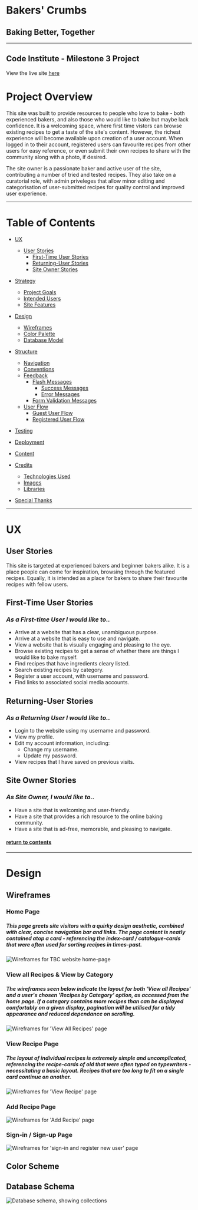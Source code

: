 # Bakers' Crumbs
## Baking Better, Together
---
## Code Institute - Milestone 3 Project

View the live site [here](link.placeholder.com)


<!--  placeholder for site mockup image, to be added later.. 

![Image of site mock-ups, displaying responsivity across devices](static/images/mockups.jpg) 

-->
# Project Overview
This site was built to provide resources to people who love to bake - both experienced bakers, and also those who would like to bake but maybe lack confidence. It is a welcoming space, where first time vistors can browse existing recipes to get a taste of the site's content. However, the richest experience will become available upon creation of a user account. When logged in to their account, registered users can favourite recipes from other users for easy reference, or even submit their own recipes to share with the community along with a photo, if desired. 

The site owner is a passionate baker and active user of the site, contributing a number of tried and tested recipes. They also take on a curatorial role, with admin priveleges that allow minor editing and categorisation of user-submitted recipes for quality control and improved user experience.

---

# Table of Contents

* [UX]()
    * [User Stories](#user-stories)
        * [First-Time User Stories](#first-time-user-stories)
        * [Returning-User Stories](#returning-time-user-stories)
        * [Site Owner Stories](#site-owner-stories)

* [Strategy]()
    * [Project Goals]()
    * [Intended Users]()
    * [Site Features]()

* [Design]()
    * [Wireframes]()
    * [Color Palette]()
    * [Database Model]()

* [Structure]()
    * [Navigation]()
    * [Conventions]()
    * [Feedback]()
        - [Flash Messages]()
            * [Success Messages]()
            * [Error Messages]()
        - [Form Validation Messages]()
    * [User Flow]()
        - [Guest User Flow]()
        - [Registered User Flow]()

* [Testing]()

* [Deployment]()

* [Content]()

* [Credits]()
    * [Technologies Used]()
    * [Images]()
    * [Libraries]()

* [Special Thanks]()

---

# UX
## User Stories

This site is targeted at experienced bakers and beginner bakers alike. It is a place people can come for inspiration, browsing through the featured recipes. Equally, it is intended as a place for bakers to share their favourite recipes with fellow users. 
## First-Time User Stories
### *As a First-time User I would like to..*

- Arrive at a website that has a clear, unambiguous purpose.
- Arrive at a website that is easy to use and navigate.
- View a website that is visually engaging and pleasing to the eye.
- Browse existing recipes to get a sense of whether there are things I would like to bake myself.
- Find recipes that have ingredients cleary listed.
- Search existing recipes by category.
- Register a user account, with username and password.
- Find links to associated social media accounts.

## Returning-User Stories
### *As a Returning User I would like to..*

- Login to the website using my username and password.
- View my profile.
- Edit my account information, including:
    * Change my username.
    * Update my password.
- View recipes that I have saved on previous visits.

## Site Owner Stories
### *As Site Owner, I would like to..*

- Have a site that is welcoming and user-friendly.
- Have a site that provides a rich resource to the online baking community.
- Have a site that is ad-free, memorable, and pleasing to navigate.
#### [return to contents](#table-of-contents)

---

# Design

## Wireframes

### Home Page

##### This page greets site visitors with a quirky design aesthetic, combined with clear, concise navigation bar and links. The page content is neatly contained atop a card - referencing the index-card / catalogue-cards that were often used for sorting recipes in times-past.

![Wireframes for TBC website home-page](docs/images/wireframes-home-page.png)

### View all Recipes & View by Category

##### The wireframes seen below indicate the layout for both 'View all Recipes' and a user's chosen 'Recipes by Category' option, as accessed from the home page. If a category contains more recipes than can be displayed comfortably on a given display, pagination will be utilised for a tidy appearance and reduced dependance on scrolling.

![Wireframes for 'View All Recipes' page](docs/images/wireframes-view-all-recipes.png)

### View Recipe Page

##### The layout of individual recipes is extremely simple and uncomplicated, referencing the recipe-cards of old that were often typed on typewriters - necessitating a basic layout. Recipes that are too long to fit on a single card continue on another.

![Wireframes for 'View Recipe' page](docs/images/wireframes-view-recipe.png)

### Add Recipe Page

![Wireframes for 'Add Recipe' page](docs/images/wireframes-add-recipe.png)

### Sign-in / Sign-up Page

![Wireframes for 'sign-in and register new user' page](docs/images/wireframes-signin-signup.png)
## Color Scheme

## Database Schema

![Database schema, showing collections](docs/images/db-schema.jpeg) 